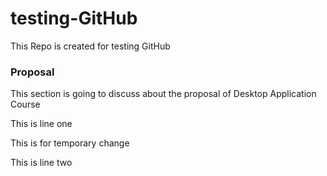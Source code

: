 # testing-GitHub
This Repo is created for testing GitHub
### Proposal

This section is going to discuss about the proposal of Desktop Application Course

This is line one

This is for temporary change

This is line two

